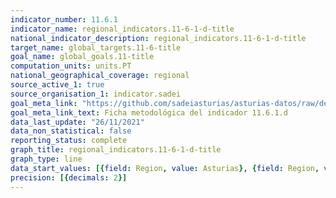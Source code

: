 ```yaml
---
indicator_number: 11.6.1
indicator_name: regional_indicators.11-6-1-d-title
national_indicator_description: regional_indicators.11-6-1-d-title
target_name: global_targets.11-6-title
goal_name: global_goals.11-title
computation_units: units.PT
national_geographical_coverage: regional
source_active_1: true
source_organisation_1: indicator.sadei
goal_meta_link: "https://github.com/sadeiasturias/asturias-datos/raw/develop/descargas/metodologia/11.6.1.d.pdf"
goal_meta_link_text: Ficha metodológica del indicador 11.6.1.d
data_last_update: "26/11/2021"
data_non_statistical: false
reporting_status: complete
graph_title: regional_indicators.11-6-1-d-title
graph_type: line
data_start_values: [{field: Region, value: Asturias}, {field: Region, value: España}]
precision: [{decimals: 2}]
---
```

